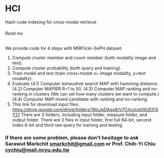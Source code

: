 # HCI
Hash code indexing for cross-modal retrieval
###### Read me ######
We provide code for 4 steps with MIRFlickr-SePH dataset.
1. Compute cluster member and count member (both modality image and text).
2. Compute cluster probability (both query and training).
3. Train model and test (train cross-modat x= image modality, y=text modality).
4. Evaluate
	(4.1) Computer exhaustive search MAP with hamming distance.
	(4.2) Computer MAP@R R=1 to 50.
	(4.3) Computer MAP ranking and no-ranking in clusters (We can set how many clusters we want to compute.)
	(4.4) Computer MAP mixed candidate with ranking and no-ranking.
5. This link for download input files.
https://drive.google.com/drive/folders/19IxJeDAgx8rV7CjlcoUqOtlUEIf3jY21
There are 3 folders, including input folder, measure folder, and output folder. There are 3 flies in input folder, first full 64-bit, second index 8-bit and third raw query for training and testing. 
### if there are some problem, please don't hesitage to ask Sarawut Markchit smarkchit@gmail.com or Prof. Chih-Yi Chiu cychiu@mail.ncyu.edu.tw
